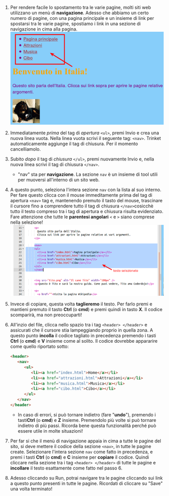 1. Per rendere facile lo spostamento tra le varie pagine, molti siti web utilizzano un menù di **navigazione**. Adesso che abbiamo un certo numero di pagine, con una pagina principale e un insieme di link per spostarsi tra le varie pagine, spostiamo i link in una sezione di navigazione in cima alla pagina. ![](assets/egNavLinksAtTop.png)
2. Immediatamente _prima_ del tag di _apertura_ `<ul>`, premi Invio e crea una nuova linea vuota. Nella linea vuota scrivi il seguente tag:  `<nav>`. Trinket automaticamente aggiunge il tag di chiusura. Per il momento cancelliamolo.
3. Subito _dopo_ il tag di _chiusura_ `</ul>`, premi nuovamente Invio e, nella nuova linea scrivi il tag di chiusura `</nav>`. 
   * "nav" sta per **navigazione**. La sezione `nav` è un insieme di tool utili per muoversi all'interno di un sito web.
4. A questo punto, seleziona l'intera sezione `nav` con la lista al suo interno. Per fare questo clicca con il mouse immeditamente prima del tag di apertura `<nav>` tag e, mantenendo premuto il tasto del mouse, trascinare il cursore fino a comprendere tutto il tag di chiusura  `</nav>`cosicchè tutto il testo compreso tra i tag di apertura e chiusura risulta evidenziato. Fare attenzione che tutte le **parentesi angolari** `<` e `>` siano comprese nella selezione! ![](assets/SelectTextYayWhoops.png)
5. Invece di copiare, questa volta **taglieremo** il testo. Per farlo premi e mantieni premuto il tasto **Ctrl** \(o **cmd**\) e premi quindi in tasto **X**. Il codice scomparirà, ma non preoccuparti!
6. All'inzio del file, clicca nello spazio tra i tag `<header> </header>` e assicurati che il cursore stia lampeggiando proprio in quella zona. A questo punto **incolla** il codice tagliato in precedenza premendo i tasti  **Ctrl** \(o **cmd**\) e **V** insieme come al solito. Il codice dovrebbe appararire come quello riportato sotto:
   ```html
   <header>
      <nav>
         <ul>
            <li><a href="index.html">Home</a></li>
            <li><a href="attrazioni.html">Attrazioni</a></li>
            <li><a href="musica.html">Musica</a></li>
            <li><a href="cibo.html">Cibo</a></li>
         </ul>
      </nav>
   </header>
   ```

   * In caso di errori, si può tornare indietro (fare "**undo**"), premendo i tasti**Ctrl** \(o **cmd**\) e **Z** insieme. Premendolo più volte si può tornare indietro di più passi. Ricorda bene questa funzionalità perché può essere utile in molte situazioni!
7. Per far si che il menù di navigazione appaia in cima a tutte le pagine del sito, si deve mettere il codice della sezione `<nav>`, in tutte le pagine create. Selezionare l'intera sezione `nav` come fatto in precedenza, e premi i tasti **Ctrl** \(o **cmd**\) e **C** insieme per **copiare** il codice. Quindi cliccare nella sezione tra i tag `<header> </header>` di tutte le pagine e **incollare** il testo esattamente come fatto nel passo 6.
9. Adesso cliccando su Run, potrai navigare tra le pagine cliccando sui link a questo punto presenti in tutte le pagine. Ricordati di cliccare su "Save" una volta terminato!



